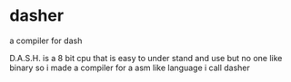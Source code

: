 # dasher
a compiler for dash

D.A.S.H. is a 8 bit cpu that is easy to under stand and use but no one like binary so i made a compiler for a asm like language i call dasher
